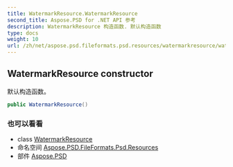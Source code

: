 ```yaml
---
title: WatermarkResource.WatermarkResource
second_title: Aspose.PSD for .NET API 参考
description: WatermarkResource 构造函数. 默认构造函数
type: docs
weight: 10
url: /zh/net/aspose.psd.fileformats.psd.resources/watermarkresource/watermarkresource/
---
```

## WatermarkResource constructor

默认构造函数。

```csharp
public WatermarkResource()
```

### 也可以看看

* class [WatermarkResource](../)
* 命名空间 [Aspose.PSD.FileFormats.Psd.Resources](../../watermarkresource/)
* 部件 [Aspose.PSD](../../../)


